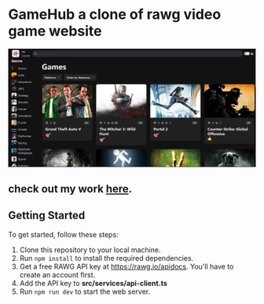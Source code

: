 # GameHub  a clone of rawg video game website
<img src="./src/assets/gamehub.png" />

## check out my work <a href='https://react-mosh-game-hub-kappa.vercel.app/'>here</a>.

## Getting Started

To get started, follow these steps:

1. Clone this repository to your local machine.
2. Run `npm install` to install the required dependencies.
3. Get a free RAWG API key at https://rawg.io/apidocs. You'll have to create an account first.
4. Add the API key to **src/services/api-client.ts**
5. Run `npm run dev` to start the web server.
